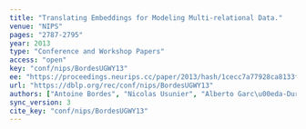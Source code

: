 ```yaml
---
title: "Translating Embeddings for Modeling Multi-relational Data."
venue: "NIPS"
pages: "2787-2795"
year: 2013
type: "Conference and Workshop Papers"
access: "open"
key: "conf/nips/BordesUGWY13"
ee: "https://proceedings.neurips.cc/paper/2013/hash/1cecc7a77928ca8133fa24680a88d2f9-Abstract.html"
url: "https://dblp.org/rec/conf/nips/BordesUGWY13"
authors: ["Antoine Bordes", "Nicolas Usunier", "Alberto Garc\u00eda-Dur\u00e1n", "Jason Weston", "Oksana Yakhnenko"]
sync_version: 3
cite_key: "conf/nips/BordesUGWY13"
---
```

